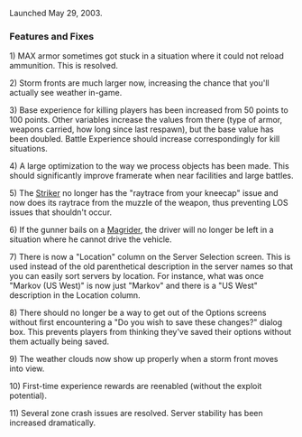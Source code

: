 Launched May 29, 2003.

### Features and Fixes

1\) MAX armor sometimes got stuck in a situation where it could not reload
ammunition. This is resolved.

2\) Storm fronts are much larger now, increasing the chance that you'll actually
see weather in-game.

3\) Base experience for killing players has been increased from 50 points to 100
points. Other variables increase the values from there (type of armor, weapons
carried, how long since last respawn), but the base value has been doubled.
Battle Experience should increase correspondingly for kill situations.

4\) A large optimization to the way we process objects has been made. This
should significantly improve framerate when near facilities and large battles.

5\) The [Striker](../weapons/Striker.md) no longer has the "raytrace from your
kneecap" issue and now does its raytrace from the muzzle of the weapon, thus
preventing LOS issues that shouldn't occur.

6\) If the gunner bails on a [Magrider](../vehicles/Magrider.md), the driver
will no longer be left in a situation where he cannot drive the vehicle.

7\) There is now a "Location" column on the Server Selection screen. This is
used instead of the old parenthetical description in the server names so that
you can easily sort servers by location. For instance, what was once "Markov (US
West)" is now just "Markov" and there is a "US West" description in the Location
column.

8\) There should no longer be a way to get out of the Options screens without
first encountering a "Do you wish to save these changes?" dialog box. This
prevents players from thinking they've saved their options without them actually
being saved.

9\) The weather clouds now show up properly when a storm front moves into view.

10\) First-time experience rewards are reenabled (without the exploit
potential).

11\) Several zone crash issues are resolved. Server stability has been increased
dramatically.

